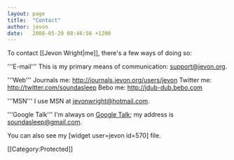 ```yaml
---
layout: page
title:  "Contact"
author: jevon
date:   2008-05-20 08:46:56 +1200
---
```


To contact [[Jevon Wright|me]], there's a few ways of doing so:

'''E-mail'''
This is my primary means of communication: support@jevon.org. 

'''Web'''
Journals me: http://journals.jevon.org/users/jevon
Twitter me: http://twitter.com/soundasleep
Bebo me: http://jdub-dub.bebo.com

'''MSN'''
I use MSN at jevonwright@hotmail.com.

'''Google Talk'''
I'm always on <a href="http://talk.google.com">Google Talk</a>; my address is soundasleep@gmail.com.

You can also see my [widget user=jevon id=570] file.

[[Category:Protected]]